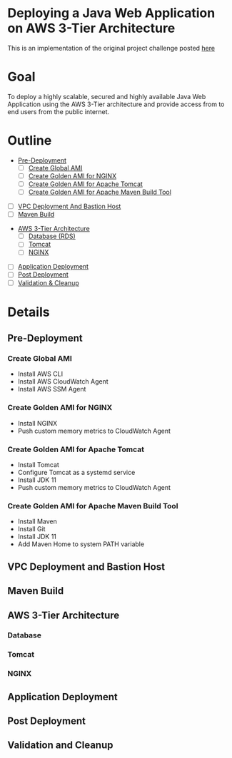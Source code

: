 # Deploying a Java Web Application on AWS 3-Tier Architecture
This is an implementation of the original project challenge posted [here](https://devopsrealtime.com/deploy-java-application-on-aws-3-tier-architecture/)

# Goal
To deploy a highly scalable, secured and highly available Java Web Application using the AWS 3-Tier architecture and provide access from to end users from the public 
internet.

# Outline
- [Pre-Deployment](#pre-deployment)
  + [ ] [Create Global AMI](#create-global-ami)   
  + [ ] [Create Golden AMI for NGINX](#create-golden-ami-for-nginx)  
  + [ ] [Create Golden AMI for Apache Tomcat](#create-golden-ami-for-apache-tomcat)  
  + [ ] [Create Golden AMI for Apache Maven Build Tool](#create-golden-ami-for-apache-maven-build-tool)  
-  [ ] [VPC Deployment And Bastion Host](#vpc-deployment-and-bastion-host)  
- [ ] [Maven Build](#maven-build)  
- [AWS 3-Tier Architecture](#aws-3-tier-architecture)  
  + [ ] [Database (RDS)](#database)  
  + [ ] [Tomcat](#tomcat)  
  + [ ] [NGINX](#nginx)  
- [ ] [Application Deployment](#application-deployment)  
- [ ] [Post Deployment](#post-deployment)  
- [ ] [Validation & Cleanup](#validation-and-cleanup)  

# Details
## Pre-Deployment
### Create Global AMI
- Install AWS CLI
- Install AWS CloudWatch Agent
- Install AWS SSM Agent
### Create Golden AMI for NGINX
- Install NGINX
- Push custom memory metrics to CloudWatch Agent
### Create Golden AMI for Apache Tomcat
- Install Tomcat
- Configure Tomcat as a systemd service
- Install JDK 11
- Push custom memory metrics to CloudWatch Agent
### Create Golden AMI for Apache Maven Build Tool
- Install Maven
- Install Git
- Install JDK 11
- Add Maven Home to system PATH variable
## VPC Deployment and Bastion Host
## Maven Build
## AWS 3-Tier Architecture
### Database
### Tomcat
### NGINX
## Application Deployment
## Post Deployment
## Validation and Cleanup


